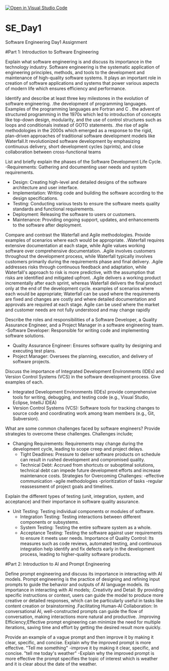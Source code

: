[![Open in Visual Studio Code](https://classroom.github.com/assets/open-in-vscode-2e0aaae1b6195c2367325f4f02e2d04e9abb55f0b24a779b69b11b9e10269abc.svg)](https://classroom.github.com/online_ide?assignment_repo_id=15567709&assignment_repo_type=AssignmentRepo)
# SE_Day1
Software Engineering Day1 Assignment

#Part 1: Introduction to Software Engineering

Explain what software engineering is and discuss its importance in the technology industry.
Software engineering is the systematic application of engineering principles, methods, and tools to the development and maintenance of high-quality software systems.
It plays an important role in creation of software applications and systems that power various aspects of modern life which ensures efficiency and performance.

Identify and describe at least three key milestones in the evolution of software engineering.
.the development of programming languages. Examples of the programming languages are Fortran and C
. the advent of structured programming in the 1970s which led to introduction of concepts like top-down design, modularity, and the use of control structures such as loops and conditionals instead of GOTO statements.
.the rise of agile methodologies in the 2000s which emerged as a response to the rigid, plan-driven approaches of traditional software development models like Waterfall.It revolutionized software development by emphasizing continuous delivery, short development cycles (sprints), and close collaboration between cross-functional teams

List and briefly explain the phases of the Software Development Life Cycle.
 -Requirements: Gathering and documenting user needs and system requirements.
  - Design: Creating high-level and detailed designs of the software architecture and user interface.
  - Implementation: Writing code and building the software according to the design specifications.
  - Testing: Conducting various tests to ensure the software meets quality standards and functional requirements.
  - Deployment: Releasing the software to users or customers.
  - Maintenance: Providing ongoing support, updates, and enhancements to the software after deployment.

Compare and contrast the Waterfall and Agile methodologies. Provide examples of scenarios where each would be appropriate.
.Waterfall requires extensive documentation at each stage, while Agile values working software over comprehensive documentation.
.Agile involves customers throughout the development process, while Waterfall typically involves customers primarily during the requirements phase and final delivery.
.Agile addresses risks through continuous feedback and adaptation, while Waterfall's approach to risk is more predictive, with the assumption that risks are identified and mitigated upfront.
.Agile delivers a working product incrementally after each sprint, whereas Waterfall delivers the final product only at the end of the development cycle.
examples of scenarios where each would be appropriate;
Waterfall can be used where the requirements are fixed and changes are costly and where detailed documentation and approvals are required at each stage.
Agile can be used where the market and customer needs are not fully understood and may change rapidly 

Describe the roles and responsibilities of a Software Developer, a Quality Assurance Engineer, and a Project Manager in a software engineering team.
  -Software Developer: Responsible for writing code and implementing software solutions.
  - Quality Assurance Engineer: Ensures software quality by designing and executing test plans.
  - Project Manager: Oversees the planning, execution, and delivery of software projects.

Discuss the importance of Integrated Development Environments (IDEs) and Version Control Systems (VCS) in the software development process. Give examples of each.
- Integrated Development Environments (IDEs) provide comprehensive tools for writing, debugging, and testing code (e.g., Visual Studio, Eclipse, IntelliJ IDEA)
- Version Control Systems (VCS): Software tools for tracking changes to source code and coordinating work among team members (e.g., Git, Subversion).

What are some common challenges faced by software engineers? Provide strategies to overcome these challenges.
Challenges include;
- Changing Requirements: Requirements may change during the development cycle, leading to scope creep and project delays.
  - Tight Deadlines: Pressure to deliver software products on schedule can result in rushed development and compromised quality.
  - Technical Debt: Accrued from shortcuts or suboptimal solutions, technical debt can impede future development efforts and increase maintenance costs.
Strategies for Overcoming Challenges:
 -effective communication
-agile methodologies
-prioritization of tasks
-regular reassessment of project goals and timelines.

Explain the different types of testing (unit, integration, system, and acceptance) and their importance in software quality assurance.
- Unit Testing: Testing individual components or modules of software.
  - Integration Testing: Testing interactions between different components or subsystems.
  - System Testing: Testing the entire software system as a whole.
  - Acceptance Testing: Testing the software against user requirements to ensure it meets user needs.
Importance of Quality Control:
Its measures such as code reviews, automated testing, and continuous integration help identify and fix defects early in the development process, leading to higher-quality software products.

#Part 2: Introduction to AI and Prompt Engineering


Define prompt engineering and discuss its importance in interacting with AI models.
Prompt engineering is the practice of designing and refining input prompts to guide the behavior and outputs of AI language models.
its importance in interacting with AI models;
 .Creativity and Detail: By providing specific instructions or context, users can guide the model to produce more creative or detailed responses, which can be particularly useful in tasks like content creation or brainstorming
 .Facilitating Human-AI Collaboration: In conversational AI, well-constructed prompts can guide the flow of conversation, making interactions more natural and productive.
 .Improving Efficiency;Effective prompt engineering can minimize the need for multiple iterations, saving time and effort by getting the desired result more quickly.
 
Provide an example of a vague prompt and then improve it by making it clear, specific, and concise. Explain why the improved prompt is more effective.
"Tell me something"
-improve it by making it clear, specific, and concise.
"tell me today's weather"
 -Explain why the improved prompt is more effective
the prompt specifies the topic of interest which is weather and it is clear about the date of the weather.
